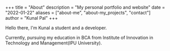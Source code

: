 +++
title = "About"
description = "My personal portfolio and website"
date = "2022-01-22"
aliases = ["about-me", "about-my_projects", "contact"]
author = "Kunal Pal"
+++

Hello there, I'm Kunal a student and a developer.

Currently, pursuing my education in BCA from Institute of Innovation in Technology and Management(IPU University).
